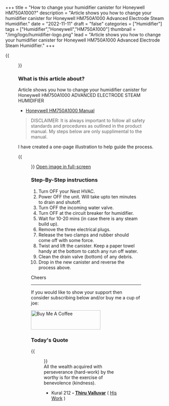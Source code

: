 +++
title = "How to change your humidifier canister for Honeywell HM750A1000?"
description = "Article shows you how to change your humidifier canister for Honeywell HM750A1000 Advanced Electrode Steam Humidifier."
date = "2022-11-11"
draft = "false"
categories = ["Humidifier"]
tags = ["Humidifier","Honeywell","HM750A1000"]
thumbnail = "/img/logo/humidifier-logo.png"
lead = "Article shows you how to change your humidifier canister for Honeywell HM750A1000 Advanced Electrode Steam Humidifier."
+++

{{<figure src="img/unsplash.png" width="100%" class="aligncenter round-img-border imgframe-left-pad" >}}

### What is this article about?

Article shows you how to change your humidifier canister for Honeywell HM750A1000 ADVANCED ELECTRODE STEAM HUMIDIFIER

- <a href="https://www.manualslib.com/products/Honeywell-Hm750a1000-8855966.html" target="_blank">Honeywell HM750A1000 Manual</a>

> DISCLAIMER: It is always important to follow all safety standards and procedures as outlined in the product manual. My steps below are only supplimental to the manual.

I have created a one-page illustration to help guide the process.

{{<figure src="img/How-To-Change-Humidifier-Canister-Honeywell-HM750A1000.png" width="100%" class="aligncenter round-img-border imgframe-left-pad" >}}
<a href="img/How-To-Change-Humidifier-Canister-Honeywell-HM750A1000.png" target="_blank">Open image in full-screen</a>

### Step-By-Step instructions

1. Turn OFF your Nest HVAC.
2. Power OFF the unit. Will take upto ten minutes to drain and shutoff.
3. Turn OFF the incoming water valve.
4. Turn OFF at the circuit breaker for humidifier.
5. Wait for 10-20 mins (in case there is any steam build up).
6. Remove the three electrical plugs.
7. Release the two clamps and rubber should come off with some force.
8. Twist and lift the canister. Keep a paper towel handy at the bottom to catch any run off water.
9. Clean the drain valve (bottom) of any debris.
10. Drop in the new canister and reverse the process above.

Cheers

<hr>

If you would like to show your support then consider subscribing below and/or buy me a cup of joe:

<a href="https://www.buymeacoffee.com/vguhesan" target="_blank"><img src="https://cdn.buymeacoffee.com/buttons/v2/default-yellow.png" alt="Buy Me A Coffee" style="height: 60px !important;width: 217px !important;" ></a>

### Today's Quote

{{<figure src="/img/logo/thiruvalluvar.png" caption="" width="100" class="alignleft round-img-border imgframe-left-pad" >}}
<br/>
All the wealth acquired with perseverance (hard-work) by the worthy is for the exercise of benevolence (kindness).<br/>

- Kural 212
  **- <a href="https://en.wikipedia.org/wiki/Thiruvalluvar" target="_blank">Thiru Valluvar</a>** ( <a href="https://en.wikipedia.org/wiki/Kural" target="_blank">His Work</a> )

&nbsp;
